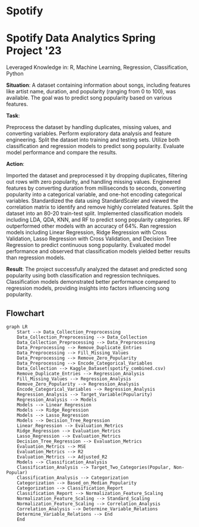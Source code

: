 # Spotify

# Spotify Data Analytics Spring Project '23

Leveraged Knowledge in: R, Machine Learning, Regression, Classification, Python

**Situation**:
A dataset containing information about songs, including features like artist name, duration, and popularity (ranging from 0 to 100), was available. The goal was to predict song popularity based on various features.

**Task**:

Preprocess the dataset by handling duplicates, missing values, and converting variables.
Perform exploratory data analysis and feature engineering.
Split the dataset into training and testing sets.
Utilize both classification and regression models to predict song popularity.
Evaluate model performance and compare the results.

**Action**:

Imported the dataset and preprocessed it by dropping duplicates, filtering out rows with zero popularity, and handling missing values.
Engineered features by converting duration from milliseconds to seconds, converting popularity into a categorical variable, and one-hot encoding categorical variables.
Standardized the data using StandardScaler and viewed the correlation matrix to identify and remove highly correlated features.
Split the dataset into an 80-20 train-test split.
Implemented classification models including LDA, QDA, KNN, and RF to predict song popularity categories. RF outperformed other models with an accuracy of 64%.
Ran regression models including Linear Regression, Ridge Regression with Cross Validation, Lasso Regression with Cross Validation, and Decision Tree Regression to predict continuous song popularity.
Evaluated model performance and observed that classification models yielded better results than regression models.

**Result**:
The project successfully analyzed the dataset and predicted song popularity using both classification and regression techniques. Classification models demonstrated better performance compared to regression models, providing insights into factors influencing song popularity.


## Flowchart

```mermaid
graph LR
    Start --> Data_Collection_Preprocessing
    Data_Collection_Preprocessing --> Data_Collection
    Data_Collection_Preprocessing --> Data_Preprocessing
    Data_Preprocessing --> Remove_Duplicate_Entries
    Data_Preprocessing --> Fill_Missing_Values
    Data_Preprocessing --> Remove_Zero_Popularity
    Data_Preprocessing --> Encode_Categorical_Variables
    Data_Collection --> Kaggle_Dataset(spotify_combined.csv)
    Remove_Duplicate_Entries --> Regression_Analysis
    Fill_Missing_Values --> Regression_Analysis
    Remove_Zero_Popularity --> Regression_Analysis
    Encode_Categorical_Variables --> Regression_Analysis
    Regression_Analysis --> Target_Variable(Popularity)
    Regression_Analysis --> Models
    Models --> Linear_Regression
    Models --> Ridge_Regression
    Models --> Lasso_Regression
    Models --> Decision_Tree_Regression
    Linear_Regression --> Evaluation_Metrics
    Ridge_Regression --> Evaluation_Metrics
    Lasso_Regression --> Evaluation_Metrics
    Decision_Tree_Regression --> Evaluation_Metrics
    Evaluation_Metrics --> MSE
    Evaluation_Metrics --> R2
    Evaluation_Metrics --> Adjusted_R2
    Models --> Classification_Analysis
    Classification_Analysis --> Target_Two_Categories(Popular, Non-Popular)
    Classification_Analysis --> Categorization
    Categorization --> Based_on_Median_Popularity
    Categorization --> Classification_Report
    Classification_Report --> Normalization_Feature_Scaling
    Normalization_Feature_Scaling --> Standard_Scaling
    Normalization_Feature_Scaling --> Correlation_Analysis
    Correlation_Analysis --> Determine_Variable_Relations
    Determine_Variable_Relations --> End
    End


